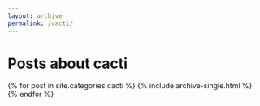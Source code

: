 ```yaml
---
layout: archive
permalink: /cacti/
---
```


# Posts about cacti

<div class="tiles">
{% for post in site.categories.cacti %}
  {% include archive-single.html %}
{% endfor %}
</div><!-- /.tiles -->
